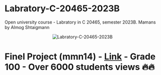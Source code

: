 # Labratory-C-20465-2023B
Open university course - Labratory in C 20465, semester 2023B. Mamans by Almog Shtaigmann
<p align="center"> <img src="https://komarev.com/ghpvc/?username=Labratory-C-20465-2023B&label=Repo%20views&color=0e75b6&style=flat" alt="Labratory-C-20465-2023B" /> </p>



# Finel Project (mmn14) - [Link](https://github.com/AlmogShKt/Labratory-C-Final-Project) - Grade 100 - Over 6000 students views 🔥🔥
